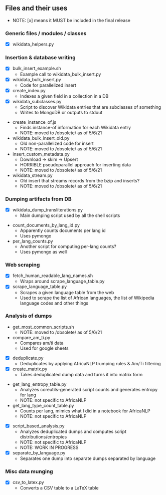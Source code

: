 ## Files and their uses

- NOTE: [x] means it MUST be included in the final release

### Generic files / modules / classes
- [x] wikidata_helpers.py

### Insertion & database writing
- [x] bulk_insert_example.sh
    - Example call to wikidata_bulk_insert.py
- [x] wikidata_bulk_insert.py
    - Code for parallelized insert
- [x] create_index.py
    - Indexes a given field in a collection in a DB
- [x] wikidata_subclasses.py
    - Script to discover Wikidata entries that are subclasses of something
    - Writes to MongoDB or outputs to stdout
- create_instance_of.js
    - Finds instance-of information for each Wikidata entry
    - NOTE: moved to /obsolete/ as of 5/6/21
- wikidata_bulk_insert_old.py
    - Old non-parallelized code for insert
    - NOTE: moved to /obsolete/ as of 5/6/21
- insert_custom_metadata.py
    - Download -> skim -> Upsert
    - HORRIBLE pseudoparallel approach for inserting data
    - NOTE: moved to /obsolete/ as of 5/6/21
- wikidata_stream.py
    - Old insert that streams records from the bzip and inserts?
    - NOTE: moved to /obsolete/ as of 5/6/21

### Dumping artifacts from DB
- [x] wikidata_dump_transliterations.py
    - Main dumping script used by all the shell scripts
- count_documents_by_lang_id.py
    - Apparently counts documents per lang id
    - Uses pymongo
- per_lang_counts.py
    - Another script for computing per-lang counts?
    - Uses pymongo as well

### Web scraping
- [x] fetch_human_readable_lang_names.sh
    - Wraps around scrape_language_table.py
- [x] scrape_language_table.py
    - Scrapes a given language table from the web
    - Used to scrape the list of African languages, the list of Wikipedia language codes and other things

### Analysis of dumps
- get_most_common_scripts.sh
    - NOTE: moved to /obsolete/ as of 5/6/21
- compare_am_ti.py
    - Compares am/ti data
    - Used for google sheets
- [x] deduplicate.py
    - Deduplicates by applying AfricaNLP trumping rules & Am/Ti filtering
- [x] create_matrix.py
    - Takes deduplicated dump data and turns it into matrix form
- get_lang_entropy_table.py
    - Analyzes coreutils-generated script counts and generates entropy for lang
    - NOTE: not specific to AfricaNLP
- get_lang_type_count_table.py
    - Counts per lang, mimics what I did in a notebook for AfricaNLP
    - NOTE: not specific to AfricaNLP
- [x] script_based_analysis.py
    - Analyzes deduplicated dumps and computes script distributions/entropies
    - NOTE: not specific to AfricaNLP
    - NOTE: WORK IN PROGRESS
- [x] separate_by_language.py
    - Separates one dump into separate dumps separated by language

### Misc data munging
- [x] csv_to_latex.py
    - Converts a CSV table to a LaTeX table
